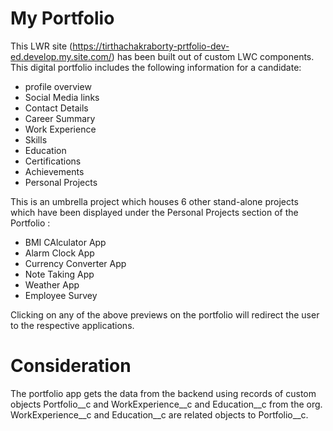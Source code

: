 # My Portfolio

This LWR site (https://tirthachakraborty-prtfolio-dev-ed.develop.my.site.com/) has been built out of custom LWC components.
This digital portfolio includes the following information for a candidate:
- profile overview
- Social Media links
- Contact Details
- Career Summary
- Work Experience
- Skills
- Education
- Certifications
- Achievements
- Personal Projects

This is an umbrella project which houses 6 other stand-alone projects which have been displayed under the Personal Projects section of the Portfolio :
 - BMI CAlculator App
 - Alarm Clock App
 - Currency Converter App
 - Note Taking App
 - Weather App
 - Employee Survey

Clicking on any of the above previews on the portfolio will redirect the user to the respective applications.

# Consideration 
The portfolio app gets the data from the backend using records of custom objects  Portfolio__c and WorkExperience__c and Education__c from the org.
WorkExperience__c and Education__c are related objects to Portfolio__c.

